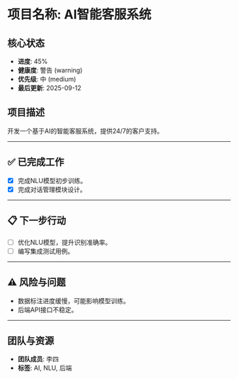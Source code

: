 # 项目名称: AI智能客服系统

## 核心状态

- **进度**: 45%
- **健康度**: 警告 (warning)
- **优先级**: 中 (medium)
- **最后更新**: 2025-09-12

## 项目描述

开发一个基于AI的智能客服系统，提供24/7的客户支持。

----- 

## ✅ 已完成工作

- [x] 完成NLU模型初步训练。
- [x] 完成对话管理模块设计。

---

## 📋 下一步行动

- [ ] 优化NLU模型，提升识别准确率。
- [ ] 编写集成测试用例。

---

## ⚠️ 风险与问题

- 数据标注进度缓慢，可能影响模型训练。
- 后端API接口不稳定。

---

## 团队与资源

- **团队成员**: 李四
- **标签**: AI, NLU, 后端
